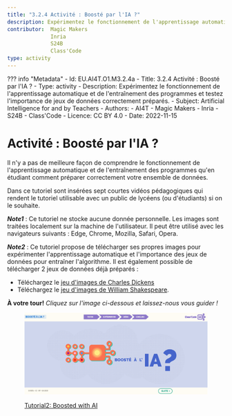```yaml
---
title: "3.2.4 Activité : Boosté par l'IA ?"
description: Expérimentez le fonctionnement de l'apprentissage automatique et de l'entraînement des programmes et testez l'importance de jeux de données correctement préparés.
contributor:  Magic Makers
              Inria
              S24B
              Class'Code   
type: activity
---
```

??? info "Metadata"
    - Id: EU.AI4T.O1.M3.2.4a
    - Title: 3.2.4 Activité : Boosté par l'IA ?
    - Type: activity
    - Description: Expérimentez le fonctionnement de l'apprentissage automatique et de l'entraînement des programmes et testez l'importance de jeux de données correctement préparés.
    - Subject: Artificial Intelligence for and by Teachers
    - Authors:
        - AI4T 
        - Magic Makers
        - Inria
        - S24B
        - Class'Code
    - Licence: CC BY 4.0
    - Date: 2022-11-15


# Activité : Boosté par l'IA ?
Il n'y a pas de meilleure façon de comprendre le fonctionnement de l'apprentissage automatique et de l'entraînement des programmes qu'en étudiant comment préparer correctement votre ensemble de données.

Dans ce tutoriel sont insérées sept courtes vidéos pédagogiques qui rendent le tutoriel utilisable avec un public de lycéens (ou d'étudiants) si on le souhaite.

**_Note1_** : Ce tutoriel ne stocke aucune donnée personnelle. Les images sont traitées localement sur la machine de l'utilisateur. Il peut être utilisé avec les navigateurs suivants : Edge, Chrome, Mozilla, Safari, Opera.

**_Note2_** : Ce tutoriel propose de télécharger ses propres images pour expérimenter l'apprentissage automatique et l'importance des jeux de données pour entraîner l'algorithme. Il est également possible de télécharger 2 jeux de données déjà préparés :

- Téléchargez le [jeu d'images de Charles Dickens](Images/Images-set-of-Charles-Dickens.zip)  
- Téléchargez le [jeu d'images de William Shakespeare](Images/Images-set-of-William-Shakespear.zip).


**À votre tour!**
_Cliquez sur l'image ci-dessous et laissez-nous vous guider !_

<a href="https://pixees.fr/classcodeiai/app/tuto2/" target="_blank"><figure>
  <img src="Images/Tuto-M2-BoostedIA-FR.png" />
  <figcaption> Tutorial2: Boosted with AI </figcaption>
</figure></a>
